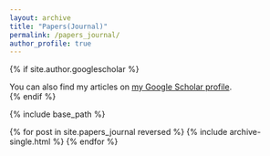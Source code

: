 ```yaml
---
layout: archive
title: "Papers(Journal)"
permalink: /papers_journal/
author_profile: true
---
```


{% if site.author.googlescholar %}
  <div class="wordwrap">You can also find my articles on <a href="{{site.author.googlescholar}}">my Google Scholar profile</a>.</div>
{% endif %}

{% include base_path %}

{% for post in site.papers_journal reversed %}
  {% include archive-single.html %}
{% endfor %}
